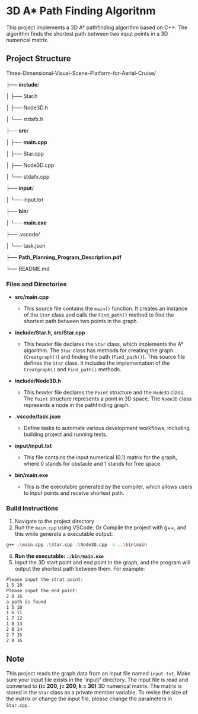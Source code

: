 # 3D A* Path Finding Algoritnm

This project implements a 3D A* pathfinding algorithm based on C++.
The algorithm finds the shortest path between two input points in a 3D numerical matrix.

## Project Structure

Three-Dimensional-Visual-Scene-Platform-for-Aerial-Cruise/

├── **include**/

│ ├── Star.h

│ ├── Node3D.h

│ └── stdafx.h

├── **src**/

│ ├── **main.cpp**

│ ├── Star.cpp

│ ├── Node3D.cpp

│ └── stdafx.cpp

├── **input**/

│ └── input.txt

├── **bin**/

│ └── **main.exe**

├── .vscode/

│ └── task.json

├── **Path_Planning_Program_Description.pdf**

└── README.md

### Files and Directories

- **src/main.cpp**

  - This source file contains the `main()` function. It creates an instance of the `Star` class and calls the `Find_path()` method to find the shortest path between two points in the graph.
- **include/Star.h, src/Star.cpp**

  - This header file declares the `Star` class, which implements the A* algorithm. The `Star` class has methods for creating the graph (`Creatgraph()`) and finding the path (`Find_path()`). This source file defines the `Star` class. It includes the implementation of the `Creatgraph()` and `Find_path()` methods.
- **include/Node3D.h**

  -  This header file declares the `Point` structure and the `Node3D` class. The `Point` structure represents a point in 3D space. The `Node3D` class represents a node in the pathfinding graph.
- **.vscode/task.json**

  - Define tasks to automate various development workflows, including building project and running tests.
- **input/input.txt**

  -  This file contains the input numerical (0,1) matrix for the graph, where 0 stands for obstacle and 1 stands for free space.
- **bin/main.exe**

  - This is the executable generated by the compiler, which allows users to input points and receive shortest path.

### Build Instructions

1. Navigate to the project directory
2. Run the `main.cpp` using VSCode. Or Compile the project with g++, and this while generate a executable output:

  ```bash
  g++ .\main.cpp .\Star.cpp .\Node3D.cpp -o ..\bin\main
  ```
4. **Run the executable: `./bin/main.exe`**
5. Input the 3D start point and end point in the graph, and the program will output the shortest path between them. For example:

```bash
Please input the strat point:
1 5 10
Please input the end point:
2 8 16
a path is found 
1 5 10
1 6 11
1 7 12
1 8 13
2 8 14
2 7 15
2 8 16
```
## Note

This project reads the graph data from an input file named `input.txt`. Make sure your input file exists in the 'input/' directory.
The input file is read and converted to **(i= 200, j= 200, k = 30)** 3D numerical matrix. The matrix is stored in the `Star` class as a private member variable. To revise the size of the matrix or change the input file, please change the parameters in `Star.cpp`.
